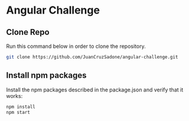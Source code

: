 # Angular Challenge


## Clone Repo

Run this command below in order to clone the repository.

```bash
git clone https://github.com/JuanCruzSadone/angular-challenge.git
```

## Install npm packages

Install the npm packages described in the package.json and verify that it works:

```bash
npm install
npm start
```
